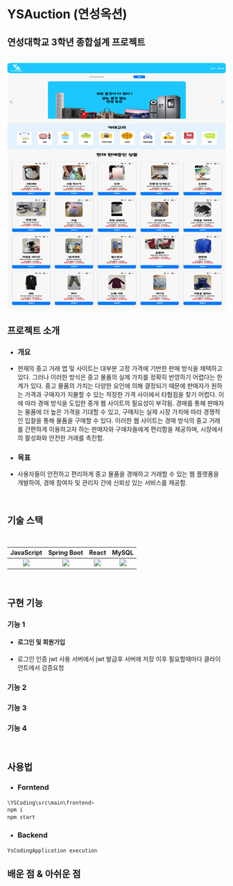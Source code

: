 # YSAuction (연성옥션)
## 연성대학교 3학년 종합설계 프로젝트


<p align="center">
  <br>
  <img src="sample.png">
  <br>
</p>


## 프로젝트 소개
- ### 개요
- 현재의 중고 거래 앱 및 사이트는 대부분 고정 가격에 기반한 판매 방식을 채택하고 있다.
그러나 이러한 방식은 중고 물품의 실제 가치를 정확히 반영하기 어렵다는 한계가 있다.
중고 물품의 가치는 다양한 요인에 의해 결정되기 때문에 판매자가 원하는 가격과 구매자가 
지불할 수 있는 적정한 가격 사이에서 타협점을 찾기 어렵다. 
이에 따라 경매 방식을 도입한 중개 웹 사이트의 필요성이 부각됨. 
경매를 통해 판매자는 물품에 더 높은 가격을 기대할 수 있고, 구매자는 실제 시장 가치에 
따라 경쟁적인 입찰을 통해 물품을 구매할 수 있다. 이러한 웹 사이트는 경매 방식의 중고 거래를 간편하게 이용하고자 하는 판매자와 구매자들에게 편리함을 제공하며, 
시장에서의 활성화와 안전한 거래를 촉진함.

- ### 목표
- 사용자들이 안전하고 편리하게 중고 물품을 경매하고 거래할 수 있는 웹 플랫폼을 개발하여, 
경매 참여자 및 관리자 간에 신뢰성 있는 서비스를 제공함.

<br>

## 기술 스택

<br>

| JavaScript | Spring Boot |  React   |  MySQL |
| :--------: | :--------: | :------: | :-----: |
|   <img src="https://img.shields.io/badge/javascript-F7DF1E?style=for-the-badge&logo=javascript&logoColor=white">    |  <img src="https://img.shields.io/badge/springboot-6DB33F?style=for-the-badge&logo=springboot&logoColor=white">   | <img src="https://img.shields.io/badge/react-61DAFB?style=for-the-badge&logo=react&logoColor=white"> | <img src="https://img.shields.io/badge/mysql-4479A1?style=for-the-badge&logo=mysql&logoColor=white"> |

<br>

## 구현 기능

### 기능 1
- #### 로그인 및 회원가입
- 로그인 인증 jwt 사용 서버에서 jwt 발급후 서버에 저장 이후 필요할때마다 클라이언트에서 검증요청 
### 기능 2
####
### 기능 3

### 기능 4

<br>

## 사용법
- ### Forntend

```sh
\YSCoding\src\main\frontend>
npm i
npm start
```

- ### Backend

```sh
YsCodingApplication execution
```
## 배운 점 & 아쉬운 점

